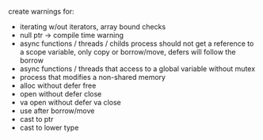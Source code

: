create warnings for:
- iterating w/out iterators, array bound checks 
- null ptr -> compile time warning
- async functions / threads / childs process should not get a reference to a scope variable, only copy or borrow/move, defers will follow the borrow 
- async functions / threads that access to a global variable without mutex 
- process that modifies a non-shared memory 
- alloc without defer free  
- open without defer close  
- va open without defer va close 
- use after borrow/move  
- cast to ptr 
- cast to lower type 
